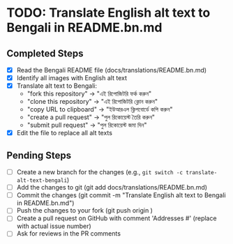 # TODO: Translate English alt text to Bengali in README.bn.md

## Completed Steps
- [x] Read the Bengali README file (docs/translations/README.bn.md)
- [x] Identify all images with English alt text
- [x] Translate alt text to Bengali:
  - "fork this repository" → "এই রিপোজিটরি ফর্ক করুন"
  - "clone this repository" → "এই রিপোজিটরি ক্লোন করুন"
  - "copy URL to clipboard" → "ইউআরএল ক্লিপবোর্ডে কপি করুন"
  - "create a pull request" → "পুল রিকোয়েস্ট তৈরি করুন"
  - "submit pull request" → "পুল রিকোয়েস্ট জমা দিন"
- [x] Edit the file to replace all alt texts

## Pending Steps
- [ ] Create a new branch for the changes (e.g., `git switch -c translate-alt-text-bengali`)
- [ ] Add the changes to git (git add docs/translations/README.bn.md)
- [ ] Commit the changes (git commit -m "Translate English alt text to Bengali in README.bn.md")
- [ ] Push the changes to your fork (git push origin <branch-name>)
- [ ] Create a pull request on GitHub with comment 'Addresses #<issue-number>' (replace with actual issue number)
- [ ] Ask for reviews in the PR comments
